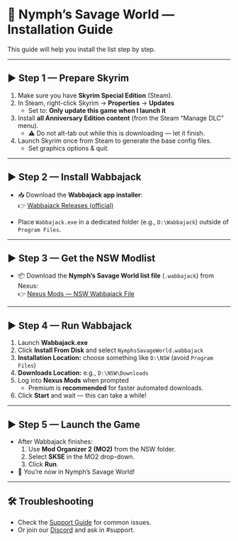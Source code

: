 # 🌿 Nymph’s Savage World — Installation Guide

This guide will help you install the list step by step.

---

## ▶️ Step 1 — Prepare Skyrim

1. Make sure you have **Skyrim Special Edition** (Steam).  
2. In Steam, right-click Skyrim → **Properties** → **Updates**  
   - Set to: **Only update this game when I launch it**  
3. Install **all Anniversary Edition content** (from the Steam “Manage DLC” menu).  
   - ⚠️ Do not alt-tab out while this is downloading — let it finish.  
4. Launch Skyrim once from Steam to generate the base config files.  
   - Set graphics options & quit.

---

## ▶️ Step 2 — Install Wabbajack

- 📥 Download the **Wabbajack app installer**:  
  👉 [Wabbajack Releases (official)](https://www.wabbajack.org/)  

- Place `Wabbajack.exe` in a dedicated folder (e.g., `D:\Wabbajack`) outside of `Program Files`.

---

## ▶️ Step 3 — Get the NSW Modlist

- 📦 Download the **Nymph’s Savage World list file** (`.wabbajack`) from Nexus:  
  👉 [Nexus Mods — NSW Wabbajack File](https://www.nexusmods.com/skyrimspecialedition/mods/154913)  

---

## ▶️ Step 4 — Run Wabbajack

1. Launch **Wabbajack.exe**  
2. Click **Install From Disk** and select `NymphsSavageWorld.wabbajack`  
3. **Installation Location:** choose something like `D:\NSW` (avoid `Program Files`)  
4. **Downloads Location:** e.g., `D:\NSW\Downloads`  
5. Log into **Nexus Mods** when prompted  
   - Premium is **recommended** for faster automated downloads.  
6. Click **Start** and wait — this can take a while!  

---

## ▶️ Step 5 — Launch the Game

- After Wabbajack finishes:  
  1. Use **Mod Organizer 2 (MO2)** from the NSW folder.  
  2. Select **SKSE** in the MO2 drop-down.  
  3. Click **Run**.  
- 🎉 You’re now in Nymph’s Savage World!

---

## 🛠️ Troubleshooting

- Check the [Support Guide](./SUPPORT.md) for common issues.  
- Or join our [Discord](https://discord.gg/ezJVqBJvVj) and ask in #support.

